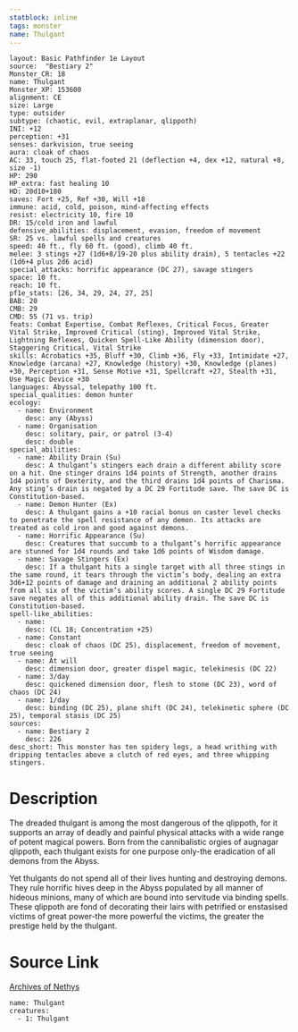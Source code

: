 ```yaml
---
statblock: inline
tags: monster
name: Thulgant
---
```

```statblock
layout: Basic Pathfinder 1e Layout
source:  "Bestiary 2"
Monster_CR: 18
name: Thulgant
Monster_XP: 153600
alignment: CE
size: Large
type: outsider
subtype: (chaotic, evil, extraplanar, qlippoth)
INI: +12
perception: +31
senses: darkvision, true seeing
aura: cloak of chaos
AC: 33, touch 25, flat-footed 21 (deflection +4, dex +12, natural +8, size -1)
HP: 290
HP_extra: fast healing 10
HD: 20d10+180
saves: Fort +25, Ref +30, Will +18
immune: acid, cold, poison, mind-affecting effects
resist: electricity 10, fire 10
DR: 15/cold iron and lawful
defensive_abilities: displacement, evasion, freedom of movement
SR: 25 vs. lawful spells and creatures
speed: 40 ft., fly 60 ft. (good), climb 40 ft.
melee: 3 stings +27 (1d6+8/19-20 plus ability drain), 5 tentacles +22 (1d6+4 plus 2d6 acid)
special_attacks: horrific appearance (DC 27), savage stingers
space: 10 ft.
reach: 10 ft.
pf1e_stats: [26, 34, 29, 24, 27, 25]
BAB: 20
CMB: 29
CMD: 55 (71 vs. trip)
feats: Combat Expertise, Combat Reflexes, Critical Focus, Greater Vital Strike, Improved Critical (sting), Improved Vital Strike, Lightning Reflexes, Quicken Spell-Like Ability (dimension door), Staggering Critical, Vital Strike
skills: Acrobatics +35, Bluff +30, Climb +36, Fly +33, Intimidate +27, Knowledge (arcana) +27, Knowledge (history) +30, Knowledge (planes) +30, Perception +31, Sense Motive +31, Spellcraft +27, Stealth +31, Use Magic Device +30
languages: Abyssal, telepathy 100 ft.
special_qualities: demon hunter
ecology:
  - name: Environment
    desc: any (Abyss)
  - name: Organisation
    desc: solitary, pair, or patrol (3-4)
    desc: double
special_abilities:
  - name: Ability Drain (Su)
    desc: A thulgant’s stingers each drain a different ability score on a hit. One stinger drains 1d4 points of Strength, another drains 1d4 points of Dexterity, and the third drains 1d4 points of Charisma. Any sting’s drain is negated by a DC 29 Fortitude save. The save DC is Constitution-based.
  - name: Demon Hunter (Ex)
    desc: A thulgant gains a +10 racial bonus on caster level checks to penetrate the spell resistance of any demon. Its attacks are treated as cold iron and good against demons.
  - name: Horrific Appearance (Su)
    desc: Creatures that succumb to a thulgant’s horrific appearance are stunned for 1d4 rounds and take 1d6 points of Wisdom damage.
  - name: Savage Stingers (Ex)
    desc: If a thulgant hits a single target with all three stings in the same round, it tears through the victim’s body, dealing an extra 3d6+12 points of damage and draining an additional 2 ability points from all six of the victim’s ability scores. A single DC 29 Fortitude save negates all of this additional ability drain. The save DC is Constitution-based.
spell-like_abilities:
  - name:
    desc: (CL 18; Concentration +25)
  - name: Constant
    desc: cloak of chaos (DC 25), displacement, freedom of movement, true seeing
  - name: At will
    desc: dimension door, greater dispel magic, telekinesis (DC 22)
  - name: 3/day
    desc: quickened dimension door, flesh to stone (DC 23), word of chaos (DC 24)
  - name: 1/day
    desc: binding (DC 25), plane shift (DC 24), telekinetic sphere (DC 25), temporal stasis (DC 25)
sources:
  - name: Bestiary 2
    desc: 226
desc_short: This monster has ten spidery legs, a head writhing with dripping tentacles above a clutch of red eyes, and three whipping stingers.
```
# Description
The dreaded thulgant is among the most dangerous of the qlippoth, for it supports an array of deadly and painful physical attacks with a wide range of potent magical powers. Born from the cannibalistic orgies of augnagar qlippoth, each thulgant exists for one purpose only-the eradication of all demons from the Abyss.

Yet thulgants do not spend all of their lives hunting and destroying demons. They rule horrific hives deep in the Abyss populated by all manner of hideous minions, many of which are bound into servitude via binding spells. These qlippoth are fond of decorating their lairs with petrified or enstasised victims of great power-the more powerful the victims, the greater the prestige held by the thulgant.
# Source Link
[Archives of Nethys](https://aonprd.com/MonsterDisplay.aspx?ItemName=Thulgant)
```encounter-table
name: Thulgant
creatures:
  - 1: Thulgant
```
